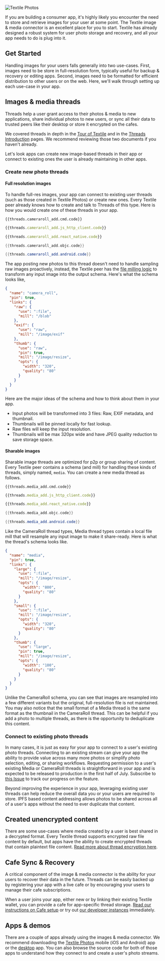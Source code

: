 ![Textile Photos](/images/textile-mobile-panels.png)

If you are building a consumer app, it's highly likely you encounter the need to store and retrieve images for your user at some point. The Textile image & media connector is an excellent place for you to start. Textile has already designed a robust system for user photo storage and recovery, and all your app needs to do is plug into it.

## Get Started

Handling images for your users falls generally into two use-cases. First, images need to be store in full-resolution form, typically useful for backup & recovery or editing apps. Second, images need to be formatted for efficient distribution to other users or on the web. Here, we'll walk through setting up each use-case in your app.

## Images & media threads

Threads help a user grant access to their photos & media to new applications, share individual photos to new users, or sync all their data to trusted peers like their desktop or store it encrypted on the cafes.

We covered threads in depth in the [Tour of Textile](/a-tour-of-textile) and in the [Threads Introduction](/concepts/threads/) pages. We recommend reviewing those two documents if you haven't already.

Let's look apps can create new image-based threads in their app or connect to existing ones the user is already maintaining in other apps.

### Create new photo threads

#### Full resolution images

To handle full-res images, your app can connect to existing user threads (such as those created in Textile Photos) or create new ones. Every Textile peer already knows how to create and talk to Threads of this type. Here is how you would create one of these threads in your app.

```tab="cmd"
{{threads.cameraroll_add.cmd.code}}
```

```JavaScript tab="JS HTTP"
{{threads.cameraroll_add.js_http_client.code}}
```

```JavaScript tab="React Native"
{{threads.cameraroll_add.react_native.code}}
```

```Swift tab="Obj-C"
{{threads.cameraroll_add.objc.code}}
```

```Java tab="Android"
{{threads.cameraroll_add.android.code}}
```

The app posting new photos to this thread doesn't need to handle sampling raw images proactively, instead, the Textile peer has the [file milling logic](/concepts/threads/files/#mills) to transform any input image into the output schema. Here's what the schema looks like,

```json
{
  "name": "camera_roll",
  "pin": true,
  "links": {
    "raw": {
      "use": ":file",
      "mill": "/blob"
    },
    "exif": {
      "use": "raw",
      "mill": "/image/exif"
    },
    "thumb": {
      "use": "raw",
      "pin": true,
      "mill": "/image/resize",
      "opts": {
        "width": "320",
        "quality": "80"
      }
    }
  }
}
```

Here are the major ideas of the schema and how to think about them in your app.

- Input photos will be transformed into 3 files: Raw, EXIF metadata, and thumbnail.
- Thumbnails will be pinned locally for fast lookup.
- Raw files will keep the input resolution.
- Thumbnails will be max 320px wide and have JPEG quality reduction to save storage space.

#### Sharable images

Sharable image threads are optimized for p2p or group sharing of content. Every Textile peer contains a schema (and mill) for handling these kinds of threads, simply named, `media`. You can create a new media thread as follows.

```tab="cmd"
{{threads.media_add.cmd.code}}
```

```JavaScript tab="JS HTTP"
{{threads.media_add.js_http_client.code}}
```

```JavaScript tab="React Native"
{{threads.media_add.react_native.code}}
```

```Swift tab="Obj-C"
{{threads.media_add.objc.code}}
```

```Java tab="Android"
{{threads.media_add.android.code}}
```

Like the CameraRoll thread types, Media thread types contain a local file mill that will resample any input image to make it share-ready. Here is what the thread's schema looks like.

```json
{
  "name": "media",
  "pin": true,
  "links": {
    "large": {
      "use": ":file",
      "mill": "/image/resize",
      "opts": {
        "width": "800",
        "quality": "80"
      }
    },
    "small": {
      "use": ":file",
      "mill": "/image/resize",
      "opts": {
        "width": "320",
        "quality": "80"
      }
    },
    "thumb": {
      "use": "large",
      "pin": true,
      "mill": "/image/resize",
      "opts": {
        "width": "100",
        "quality": "80"
      }
    }
  }
}
```

Unlike the CameraRoll schema, you can see that images are resampled into a few different variants but the original, full-resolution file is not maintained. You may also notice that the small format of a Media thread is the same format as the thumbnail in the CameraRoll thread. This can be helpful if you add a photo to multiple threads, as there is the opportunity to deduplicate this content.

### Connect to existing photo threads

In many cases, it is just as easy for your app to connect to a user's existing photo threads. Connecting to an existing stream can give your app the ability to provide value across many more photos or simplify photo selection, editing, or sharing workflows. Requesting permission to a user's existing Media or CameraRoll threads is straightforward in your app and is expected to be released to production in the first half of July. Subscribe to [this Issue](https://github.com/textileio/go-textile/issues/694) to track our progress on the feature.

Beyond improving the experience in your app, leveraging existing user threads can help reduce the overall data you or your users are required to store. IPFS based content addressing allows photos to be shared across all of a user's apps without the need to ever duplicate that content.

## Created unencrypted content

There are some use-cases where media created by a user is best shared in a decrypted format. Every Textile thread supports encrypted raw file content by default, but apps have the ability to create encrypted threads that contain plaintext file content. [Read more about thread encryption here](/concepts/threads/files/#encryption).

## Cafe Sync & Recovery

A critical component of the image & media connector is the ability for your users to recover their data in the future. Threads can be easily backed up by registering your app with a live cafe or by encouraging your users to manage their cafe subscriptions.

When a user joins your app, either new or by linking their existing Textile wallet, you can provide a cafe for app-specific thread storage. [Read our instructions on Cafe setup](/install/the-daemon/#initialize-a-cafe-peer) or try out [our developer instances](/concepts/cafes/#try-one) immediately.

## Apps & demos

There are a couple of apps already using the images & media connector. We recommend downloading the [Textile Photos](https://textile.photos/) mobile (iOS and Android) app or the [desktop](https://github.com/textileio/desktop-photos) app. You can also browse the source code for both of those apps to understand how they connect to and create a user's photo streams.

<br>
